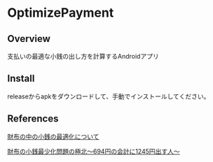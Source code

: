 # OptimizePayment

## Overview

支払いの最適な小銭の出し方を計算するAndroidアプリ

## Install

releaseからapkをダウンロードして、手動でインストールしてください。

## References

[財布の中の小銭の最適化について](http://takeno.iee.niit.ac.jp/~shige/math/lecture/misc/kozeni1/index.html)

[財布の小銭最少化問題の極北〜694円の会計に1245円出す人〜](http://togetter.com/li/916958)
